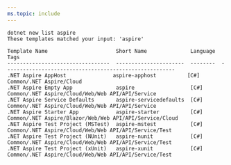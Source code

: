 ```yaml
---
ms.topic: include
---
```


<!--

To update this file, run:

- `dotnet new list aspire`.
- Copy all the output.
- Paste it into the code block below, but exclude the leading characters prior to the command, but please include the command.

-->

```dotnetcli
dotnet new list aspire
These templates matched your input: 'aspire'

Template Name                      Short Name              Language  Tags
---------------------------------  ----------------------  --------  -------------------------------------------------------
.NET Aspire AppHost               aspire-apphost          [C#]      Common/.NET Aspire/Cloud
.NET Aspire Empty App              aspire                  [C#]      Common/.NET Aspire/Cloud/Web/Web API/API/Service
.NET Aspire Service Defaults       aspire-servicedefaults  [C#]      Common/.NET Aspire/Cloud/Web/Web API/API/Service
.NET Aspire Starter App            aspire-starter          [C#]      Common/.NET Aspire/Blazor/Web/Web API/API/Service/Cloud
.NET Aspire Test Project (MSTest)  aspire-mstest           [C#]      Common/.NET Aspire/Cloud/Web/Web API/API/Service/Test
.NET Aspire Test Project (NUnit)   aspire-nunit            [C#]      Common/.NET Aspire/Cloud/Web/Web API/API/Service/Test
.NET Aspire Test Project (xUnit)   aspire-xunit            [C#]      Common/.NET Aspire/Cloud/Web/Web API/API/Service/Test
```
